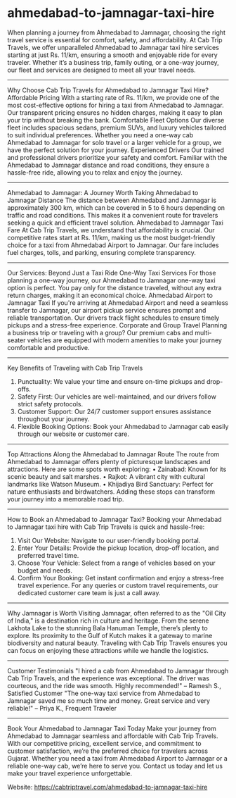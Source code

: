 # ahmedabad-to-jamnagar-taxi-hire

When planning a journey from Ahmedabad to Jamnagar, choosing the right travel service is essential for comfort, safety, and affordability. At Cab Trip Travels, we offer unparalleled Ahmedabad to Jamnagar taxi hire services starting at just Rs. 11/km, ensuring a smooth and enjoyable ride for every traveler. Whether it’s a business trip, family outing, or a one-way journey, our fleet and services are designed to meet all your travel needs.

________________________________________
Why Choose Cab Trip Travels for Ahmedabad to Jamnagar Taxi Hire?
Affordable Pricing
With a starting rate of Rs. 11/km, we provide one of the most cost-effective options for hiring a taxi from Ahmedabad to Jamnagar. Our transparent pricing ensures no hidden charges, making it easy to plan your trip without breaking the bank.
Comfortable Fleet Options
Our diverse fleet includes spacious sedans, premium SUVs, and luxury vehicles tailored to suit individual preferences. Whether you need a one-way cab Ahmedabad to Jamnagar for solo travel or a larger vehicle for a group, we have the perfect solution for your journey.
Experienced Drivers
Our trained and professional drivers prioritize your safety and comfort. Familiar with the Ahmedabad to Jamnagar distance and road conditions, they ensure a hassle-free ride, allowing you to relax and enjoy the journey.
________________________________________
Ahmedabad to Jamnagar: A Journey Worth Taking
Ahmedabad to Jamnagar Distance
The distance between Ahmedabad and Jamnagar is approximately 300 km, which can be covered in 5 to 6 hours depending on traffic and road conditions. This makes it a convenient route for travelers seeking a quick and efficient travel solution.
Ahmedabad to Jamnagar Taxi Fare
At Cab Trip Travels, we understand that affordability is crucial. Our competitive rates start at Rs. 11/km, making us the most budget-friendly choice for a taxi from Ahmedabad Airport to Jamnagar. Our fare includes fuel charges, tolls, and parking, ensuring complete transparency.
________________________________________
Our Services: Beyond Just a Taxi Ride
One-Way Taxi Services
For those planning a one-way journey, our Ahmedabad to Jamnagar one-way taxi option is perfect. You pay only for the distance traveled, without any extra return charges, making it an economical choice.
Ahmedabad Airport to Jamnagar Taxi
If you're arriving at Ahmedabad Airport and need a seamless transfer to Jamnagar, our airport pickup service ensures prompt and reliable transportation. Our drivers track flight schedules to ensure timely pickups and a stress-free experience.
Corporate and Group Travel
Planning a business trip or traveling with a group? Our premium cabs and multi-seater vehicles are equipped with modern amenities to make your journey comfortable and productive.
________________________________________
Key Benefits of Traveling with Cab Trip Travels
1.	Punctuality: We value your time and ensure on-time pickups and drop-offs.
2.	Safety First: Our vehicles are well-maintained, and our drivers follow strict safety protocols.
3.	Customer Support: Our 24/7 customer support ensures assistance throughout your journey.
4.	Flexible Booking Options: Book your Ahmedabad to Jamnagar cab easily through our website or customer care.
________________________________________
Top Attractions Along the Ahmedabad to Jamnagar Route
The route from Ahmedabad to Jamnagar offers plenty of picturesque landscapes and attractions. Here are some spots worth exploring:
•	Zainabad: Known for its scenic beauty and salt marshes.
•	Rajkot: A vibrant city with cultural landmarks like Watson Museum.
•	Khijadiya Bird Sanctuary: Perfect for nature enthusiasts and birdwatchers.
Adding these stops can transform your journey into a memorable road trip.
________________________________________
How to Book an Ahmedabad to Jamnagar Taxi?
Booking your Ahmedabad to Jamnagar taxi hire with Cab Trip Travels is quick and hassle-free:
1.	Visit Our Website: Navigate to our user-friendly booking portal.
2.	Enter Your Details: Provide the pickup location, drop-off location, and preferred travel time.
3.	Choose Your Vehicle: Select from a range of vehicles based on your budget and needs.
4.	Confirm Your Booking: Get instant confirmation and enjoy a stress-free travel experience.
For any queries or custom travel requirements, our dedicated customer care team is just a call away.
________________________________________
Why Jamnagar is Worth Visiting
Jamnagar, often referred to as the "Oil City of India," is a destination rich in culture and heritage. From the serene Lakhota Lake to the stunning Bala Hanuman Temple, there’s plenty to explore. Its proximity to the Gulf of Kutch makes it a gateway to marine biodiversity and natural beauty. Traveling with Cab Trip Travels ensures you can focus on enjoying these attractions while we handle the logistics.
________________________________________
Customer Testimonials
"I hired a cab from Ahmedabad to Jamnagar through Cab Trip Travels, and the experience was exceptional. The driver was courteous, and the ride was smooth. Highly recommended!"
– Ramesh S., Satisfied Customer
"The one-way taxi service from Ahmedabad to Jamnagar saved me so much time and money. Great service and very reliable!"
– Priya K., Frequent Traveler
________________________________________
Book Your Ahmedabad to Jamnagar Taxi Today
Make your journey from Ahmedabad to Jamnagar seamless and affordable with Cab Trip Travels. With our competitive pricing, excellent service, and commitment to customer satisfaction, we’re the preferred choice for travelers across Gujarat. Whether you need a taxi from Ahmedabad Airport to Jamnagar or a reliable one-way cab, we’re here to serve you.
Contact us today and let us make your travel experience unforgettable.

Website: https://cabtriptravel.com/ahmedabad-to-jamnagar-taxi-hire
